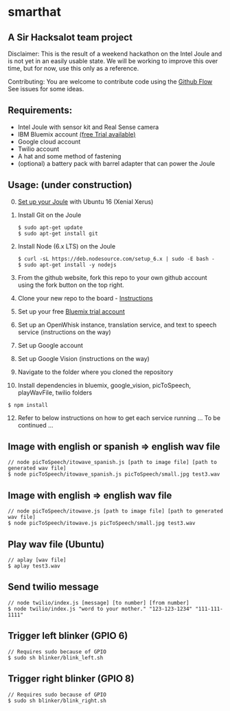 # smarthat
## A Sir Hacksalot team project

Disclaimer: This is the result of a weekend hackathon on the Intel Joule and is not yet in an easily usable state.
We will be working to improve this over time, but for now, use this only as a reference.

Contributing: You are welcome to contribute code using the [Github Flow](https://guides.github.com/introduction/flow/)
See issues for some ideas.

## Requirements:
- Intel Joule with sensor kit and Real Sense camera
- IBM Bluemix account [(free Trial available)](https://www.ibm.com/bluemix)
- Google cloud account
- Twilio account
- A hat and some method of fastening
- (optional) a battery pack with barrel adapter that can power the Joule

## Usage: (under construction)

0. [Set up your Joule](https://software.intel.com/en-us/first-time-setup-for-joule) with Ubuntu 16 (Xenial Xerus)

1. Install Git on the Joule
   ```
   $ sudo apt-get update
   $ sudo apt-get install git
   ```
2. Install Node (6.x LTS) on the Joule
   ```
   $ curl -sL https://deb.nodesource.com/setup_6.x | sudo -E bash -
   $ sudo apt-get install -y nodejs
   ```
3. From the github website, fork this repo to your own github account using the fork button on the top right.
4. Clone your new repo to the board - [Instructions](https://help.github.com/articles/cloning-a-repository/)
5. Set up your free [Bluemix trial account](https://www.ibm.com/bluemix)
7. Set up an OpenWhisk instance, translation service, and text to speech service (instructions on the way)
8. Set up Google account
9. Set up Google Vision (instructions on the way)
10. Navigate to the folder where you cloned the repository
11. Install dependencies in bluemix, google_vision, picToSpeech, playWavFile, twilio folders
   ```
   $ npm install
   ```
12. Refer to below instructions on how to get each service running
... To be continued ...

## Image with english or spanish => english wav file

```
// node picToSpeech/itowave_spanish.js [path to image file] [path to generated wav file]
$ node picToSpeech/itowave_spanish.js picToSpeech/small.jpg test3.wav
```

## Image with english => english wav file

```
// node picToSpeech/itowave.js [path to image file] [path to generated wav file]
$ node picToSpeech/itowave.js picToSpeech/small.jpg test3.wav
```

## Play wav file (Ubuntu)
```
// aplay [wav file]
$ aplay test3.wav
```

## Send twilio message

```
// node twilio/index.js [message] [to number] [from number]
$ node twilio/index.js "word to your mother." "123-123-1234" "111-111-1111"
```

## Trigger left blinker (GPIO 6)
```
// Requires sudo because of GPIO
$ sudo sh blinker/blink_left.sh
```

## Trigger right blinker (GPIO 8)
```
// Requires sudo because of GPIO
$ sudo sh blinker/blink_right.sh
```

